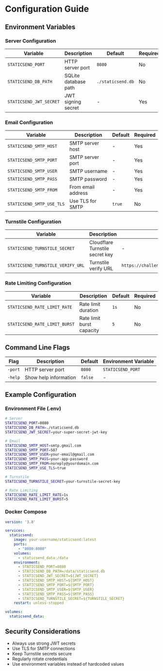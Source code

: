 # Configuration Guide

## Environment Variables

### Server Configuration

| Variable | Description | Default | Required |
|----------|-------------|---------|----------|
| `STATICSEND_PORT` | HTTP server port | `8080` | No |
| `STATICSEND_DB_PATH` | SQLite database path | `./staticsend.db` | No |
| `STATICSEND_JWT_SECRET` | JWT signing secret | - | Yes |

### Email Configuration

| Variable | Description | Default | Required |
|----------|-------------|---------|----------|
| `STATICSEND_SMTP_HOST` | SMTP server host | - | Yes |
| `STATICSEND_SMTP_PORT` | SMTP server port | - | Yes |
| `STATICSEND_SMTP_USER` | SMTP username | - | Yes |
| `STATICSEND_SMTP_PASS` | SMTP password | - | Yes |
| `STATICSEND_SMTP_FROM` | From email address | - | Yes |
| `STATICSEND_SMTP_USE_TLS` | Use TLS for SMTP | `true` | No |

### Turnstile Configuration

| Variable | Description | Default | Required |
|----------|-------------|---------|----------|
| `STATICSEND_TURNSTILE_SECRET` | Cloudflare Turnstile secret key | - | Yes |
| `STATICSEND_TURNSTILE_VERIFY_URL` | Turnstile verify URL | `https://challenges.cloudflare.com/turnstile/v0/siteverify` | No |

### Rate Limiting Configuration

| Variable | Description | Default | Required |
|----------|-------------|---------|----------|
| `STATICSEND_RATE_LIMIT_RATE` | Rate limit duration | `1s` | No |
| `STATICSEND_RATE_LIMIT_BURST` | Rate limit burst capacity | `5` | No |

## Command Line Flags

| Flag | Description | Default | Environment Variable |
|------|-------------|---------|---------------------|
| `-port` | HTTP server port | `8080` | `STATICSEND_PORT` |
| `-help` | Show help information | `false` | - |

## Example Configuration

### Environment File (.env)

```bash
# Server
STATICSEND_PORT=8080
STATICSEND_DB_PATH=./staticsend.db
STATICSEND_JWT_SECRET=your-super-secret-jwt-key

# Email
STATICSEND_SMTP_HOST=smtp.gmail.com
STATICSEND_SMTP_PORT=587
STATICSEND_SMTP_USER=your-email@gmail.com
STATICSEND_SMTP_PASS=your-app-password
STATICSEND_SMTP_FROM=noreply@yourdomain.com
STATICSEND_SMTP_USE_TLS=true

# Turnstile
STATICSEND_TURNSTILE_SECRET=your-turnstile-secret-key

# Rate Limiting
STATICSEND_RATE_LIMIT_RATE=1s
STATICSEND_RATE_LIMIT_BURST=5
```

### Docker Compose

```yaml
version: '3.8'

services:
  staticsend:
    image: your-username/staticsend:latest
    ports:
      - "8080:8080"
    volumes:
      - staticsend_data:/data
    environment:
      - STATICSEND_PORT=8080
      - STATICSEND_DB_PATH=/data/staticsend.db
      - STATICSEND_JWT_SECRET=${JWT_SECRET}
      - STATICSEND_SMTP_HOST=${SMTP_HOST}
      - STATICSEND_SMTP_PORT=${SMTP_PORT}
      - STATICSEND_SMTP_USER=${SMTP_USER}
      - STATICSEND_SMTP_PASS=${SMTP_PASS}
      - STATICSEND_TURNSTILE_SECRET=${TURNSTILE_SECRET}
    restart: unless-stopped

volumes:
  staticsend_data:
```

## Security Considerations

- Always use strong JWT secrets
- Use TLS for SMTP connections
- Keep Turnstile secrets secure
- Regularly rotate credentials
- Use environment variables instead of hardcoded values
